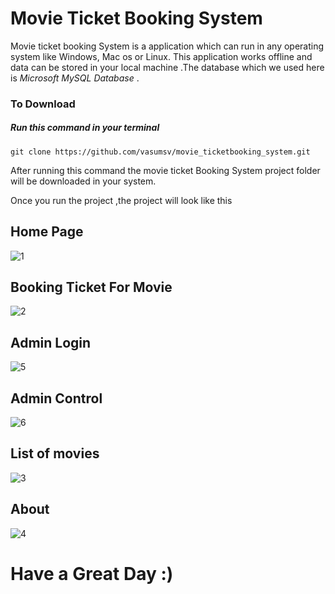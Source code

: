#  Movie Ticket Booking System #

 Movie ticket booking System is a application which can run in any operating system like Windows, Mac os or Linux.
 This application works offline and data can be stored in your local machine .The database which we used here is _Microsoft MySQL Database_ . 

### To Download
 ##### Run this command in your terminal
 ```Python3
 git clone https://github.com/vasumsv/movie_ticketbooking_system.git
 ```
 After running this command the movie ticket Booking System project folder will be downloaded in your system.

  Once you run the project ,the project will look like this
  
  ## Home Page
  
![1](https://github.com/vasumsv/movie_ticketbooking_system/blob/master/movie%20ticket%20boking/screenshots/1.png)



## Booking Ticket For Movie

![2](https://github.com/vasumsv/movie_ticketbooking_system/blob/master/movie%20ticket%20boking/screenshots/2.png)

## Admin Login 


![5](https://github.com/vasumsv/movie_ticketbooking_system/blob/master/movie%20ticket%20boking/screenshots/5.png)

## Admin Control 


![6](https://github.com/vasumsv/movie_ticketbooking_system/blob/master/movie%20ticket%20boking/screenshots/6.png)

## List of movies


![3](https://github.com/vasumsv/movie_ticketbooking_system/blob/master/movie%20ticket%20boking/screenshots/3.png)

## About


![4](https://github.com/vasumsv/movie_ticketbooking_system/blob/master/movie%20ticket%20boking/screenshots/4.png)



# Have a Great Day :)


